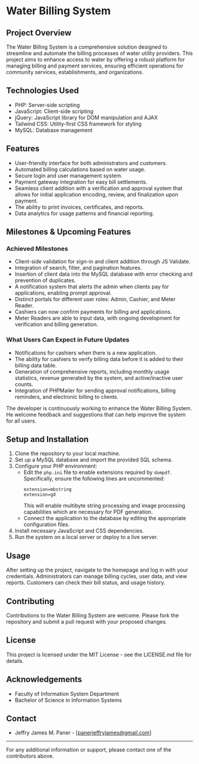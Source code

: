 # Water Billing System

## Project Overview
The Water Billing System is a comprehensive solution designed to streamline and automate the billing processes of water utility providers. This project aims to enhance access to water by offering a robust platform for managing billing and payment services, ensuring efficient operations for community services, establishments, and organizations.

## Technologies Used
- PHP: Server-side scripting
- JavaScript: Client-side scripting
- jQuery: JavaScript library for DOM manipulation and AJAX
- Tailwind CSS: Utility-first CSS framework for styling
- MySQL: Database management

## Features
- User-friendly interface for both administrators and customers.
- Automated billing calculations based on water usage.
- Secure login and user management system.
- Payment gateway integration for easy bill settlements.
- Seamless client addition with a verification and approval system that allows for initial application encoding, review, and finalization upon payment.
- The ability to print invoices, certificates, and reports.
- Data analytics for usage patterns and financial reporting.

## Milestones & Upcoming Features

### Achieved Milestones
- Client-side validation for sign-in and client addition through JS Validate.
- Integration of search, filter, and pagination features.
- Insertion of client data into the MySQL database with error checking and prevention of duplicates.
- A notification system that alerts the admin when clients pay for applications, enabling prompt approval.
- Distinct portals for different user roles: Admin, Cashier, and Meter Reader.
- Cashiers can now confirm payments for billing and applications.
- Meter Readers are able to input data, with ongoing development for verification and billing generation.

### What Users Can Expect in Future Updates
- Notifications for cashiers when there is a new application.
- The ability for cashiers to verify billing data before it is added to their billing data table.
- Generation of comprehensive reports, including monthly usage statistics, revenue generated by the system, and active/inactive user counts.
- Integration of PHPMailer for sending approval notifications, billing reminders, and electronic billing to clients.

The developer is continuously working to enhance the Water Billing System. He welcome feedback and suggestions that can help improve the system for all users.


## Setup and Installation
1. Clone the repository to your local machine.
2. Set up a MySQL database and import the provided SQL schema.
3. Configure your PHP environment:
   - Edit the `php.ini` file to enable extensions required by `dompdf`. Specifically, ensure the following lines are uncommented:
     ```
     extension=mbstring
     extension=gd
     ```
     This will enable multibyte string processing and image processing capabilities which are necessary for PDF generation.
   - Connect the application to the database by editing the appropriate configuration files.
4. Install necessary JavaScript and CSS dependencies.
5. Run the system on a local server or deploy to a live server.

## Usage
After setting up the project, navigate to the homepage and log in with your credentials. Administrators can manage billing cycles, user data, and view reports. Customers can check their bill status, and usage history.

## Contributing
Contributions to the Water Billing System are welcome. Please fork the repository and submit a pull request with your proposed changes.

## License
This project is licensed under the MIT License - see the LICENSE.md file for details.

## Acknowledgements
- Faculty of Information System Department
- Bachelor of Science in Information Systems

## Contact
- Jeffry James M. Paner - [panerjeffryjames@gmail.com]

---
For any additional information or support, please contact one of the contributors above.
